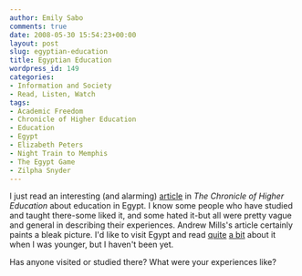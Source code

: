 ```yaml
---
author: Emily Sabo
comments: true
date: 2008-05-30 15:54:23+00:00
layout: post
slug: egyptian-education
title: Egyptian Education
wordpress_id: 149
categories:
- Information and Society
- Read, Listen, Watch
tags:
- Academic Freedom
- Chronicle of Higher Education
- Education
- Egypt
- Elizabeth Peters
- Night Train to Memphis
- The Egypt Game
- Zilpha Snyder
---
```


I just read an interesting (and alarming) [article](http://chronicle.com/weekly/v54/i38/38a00104.htm) in _The Chronicle of Higher Education_ about education in Egypt.  I know some people who have studied and taught there-some liked it, and some hated it-but all were pretty vague and general in describing their experiences.  Andrew Mills's article certainly paints a bleak picture.  I'd like to visit Egypt and read [quite](http://nucat.lib.neu.edu/search?/asnyder%2C+zilpha/asnyder+zilpha/1%2C1%2C10%2CE/frameset&FF=asnyder+zilpha+keatley&4%2C%2C10/indexsort=-) [a bit](http://nucat.lib.neu.edu/search?/apeters%2C+elizabeth/apeters+elizabeth/1%2C3%2C15%2CE/frameset&FF=apeters+elizabeth&10%2C%2C13/indexsort=-) about it when I was younger, but I haven't been yet.

Has anyone visited or studied there?  What were your experiences like?

